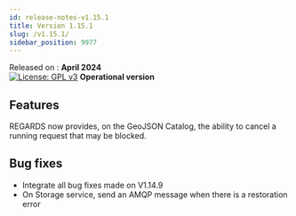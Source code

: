 ```yaml
---
id: release-notes-v1.15.1
title: Version 1.15.1
slug: /v1.15.1/
sidebar_position: 9977
---
```


Released on : **April 2024**  
[![License: GPL v3](https://img.shields.io/badge/License-GPLv3-blue.svg)](https://www.gnu.org/licenses/gpl-3.0)
**Operational version**

## Features

REGARDS now provides, on the GeoJSON Catalog, the ability to cancel a running request that may be blocked.

## Bug fixes

- Integrate all bug fixes made on V1.14.9
- On Storage service, send an AMQP message when there is a restoration error
